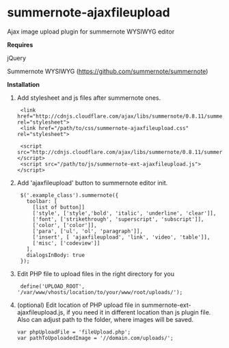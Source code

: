# summernote-ajaxfileupload
Ajax image upload plugin for summernote WYSIWYG editor

<b>Requires</b>

jQuery

Summernote WYSIWYG (https://github.com/summernote/summernote)




<b>Installation</b>

1) Add stylesheet and js files after summernote ones.

        <link href="http://cdnjs.cloudflare.com/ajax/libs/summernote/0.8.11/summernote.css" rel="stylesheet">
        <link href="/path/to/css/summernote-ajaxfileupload.css" rel="stylesheet">  

        <script src="http://cdnjs.cloudflare.com/ajax/libs/summernote/0.8.11/summernote.js"></script>
        <script src="/path/to/js/summernote-ext-ajaxfileupload.js"></script>


2) Add 'ajaxfileupload' button to summernote editor init. 

        $('.example_class').summernote({
          toolbar: [
            [list of button]]
            ['style', ['style','bold', 'italic', 'underline', 'clear']],
            ['font', ['strikethrough', 'superscript', 'subscript']],
            ['color', ['color']],
            ['para', ['ul', 'ol', 'paragraph']],
            ['insert', [ 'ajaxfileupload', 'link', 'video', 'table']],
            ['misc', ['codeview']]
          ],
          dialogsInBody: true
        });

3) Edit PHP file to upload files in the right directory for you

        define('UPLOAD_ROOT', '/var/www/vhosts/location/to/your/www/root/uploads/');

4) (optional) Edit location of PHP upload file in summernote-ext-ajaxfileupload.js, if you need it in different location than js plugin file. Also can adjust path to the folder, where images will be saved. 


       var phpUploadFile = 'fileUpload.php';
       var pathToUpoloadedImage = '//domain.com/uploads/';
